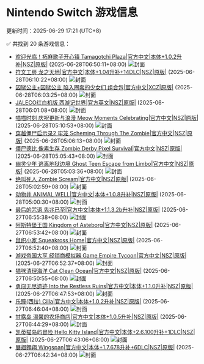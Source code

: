 # Nintendo Switch 游戏信息
更新时间：2025-06-29 17:21 (UTC+8)

✅ 共找到 20 条游戏信息：

- [欢迎光临！拓麻歌子开心镇 Tamagotchi Plaza|官方中文|本体+1.0.2升补|NSZ|原版|](https://www.gamer520.com/95317.html) (2025-06-28T06:50:11+08:00)
  ![封面](https://assets.nintendo.com/image/upload/ar_16:9,c_lpad,w_1240/b_white/f_auto/q_auto/ncom/software/switch/70010000064036/7a198db51348d2dc53316d23abce7b6c4b8f2c9e528de236961bbaa5a900012e)
- [符文工房 龙之天地|官方中文|本体+1.04升补+14DLC|NSZ|原版|](https://www.gamer520.com/93898.html) (2025-06-28T06:10:22+08:00)
  ![封面](https://s1.imagehub.cc/images/2025/06/04/21dd2eb26d333c54dfa8eca3966342bd.jpg)
- [囚狱公主+囚狱公主 陷入圈套的少女们 组合包|官方中文|XCZ|原版|](https://www.gamer520.com/95308.html) (2025-06-28T06:03:25+08:00)
  ![封面](https://img-eshop.cdn.nintendo.net/i/abe47b2ce34053791b74c929e7e87dbe410f777acde4e8bfcee2a2947597f7cb.jpg?w=1000)
- [JALECO红白机版 西游记世界|官方英文|NSZ|原版|](https://www.gamer520.com/95306.html) (2025-06-28T06:01:08+08:00)
  ![封面](https://assets.nintendo.com/image/upload/ar_16:9,c_lpad,w_656/b_white/f_auto/q_auto/ncom/software/switch/70010000087699/42d9af46a7cda2b2bf7239bf06696171888455b287ef6561d58427d2705f1948)
- [喵喵时刻 庆祝更新与浪漫 Meow Moments Celebrating|官方中文|NSZ|原版|](https://www.gamer520.com/95304.html) (2025-06-28T05:10:53+08:00)
  ![封面](https://shared.cdn.queniuqe.com/store_item_assets/steam/apps/2647300/capsule_616x353_schinese.jpg?t=1745861683)
- [穿越僵尸启示录2 牢笼 Scheming Through The Zombie|官方中文|NSZ|原版|](https://www.gamer520.com/95302.html) (2025-06-28T05:06:13+08:00)
  ![封面](https://shared.cdn.queniuqe.com/store_item_assets/steam/apps/813540/capsule_616x353.jpg?t=1748877539)
- [僵尸德比 像素生存 Zombie Derby Pixel Survival|官方中文|NSZ|原版|](https://www.gamer520.com/95300.html) (2025-06-28T05:05:43+08:00)
  ![封面](https://shared.cdn.queniuqe.com/store_item_assets/steam/apps/1271690/capsule_616x353.jpg?t=1725055017)
- [幽灵少年 逃离地狱边境 Ghost Teen Escape from Limbo|官方中文|NSZ|原版|](https://www.gamer520.com/95298.html) (2025-06-28T05:03:36+08:00)
  ![封面](https://shared.cdn.queniuqe.com/store_item_assets/steam/apps/2829660/capsule_616x353.jpg?t=1720816967)
- [绝叫死人 Zombie Scream|官方中文|NSZ|原版|](https://www.gamer520.com/95296.html) (2025-06-28T05:02:59+08:00)
  ![封面](https://shared.cdn.queniuqe.com/store_item_assets/steam/apps/1971100/capsule_616x353_tchinese.jpg?t=1674468275)
- [动物井 ANIMAL WELL|官方中文|本体+1.0.8升补|NSZ|原版|](https://www.gamer520.com/76401.html) (2025-06-28T05:00:30+08:00)
  ![封面](https://shared.cdn.queniuqe.com/store_item_assets/steam/apps/813230/capsule_616x353.jpg?t=1715259609)
- [最后的咒语 先兆已至|官方中文|本体+1.1.3.2b升补|NSZ|原版|](https://www.gamer520.com/54373.html) (2025-06-27T06:55:38+08:00)
  ![封面](https://shared.cdn.queniuqe.com/store_item_assets/steam/apps/3023570/1b95a61d0b4eb281efd3fdbb869bac896ffa5c48/capsule_616x353.jpg?t=1744117764)
- [阿斯特堡王国 Kingdom of Asteborg|官方中文|NSZ|原版|](https://www.gamer520.com/95276.html) (2025-06-27T06:53:42+08:00)
  ![封面](https://assets.nintendo.com/image/upload/ar_16:9,b_auto:border,c_lpad/b_white/f_auto/q_auto/dpr_1.5/c_scale,w_700/ncom/software/switch/70010000082533/164c9f468e14f644594112c8a0576ea5ca4173ee9f2ccbdceb284d42e5572e70)
- [鼠织小家 Squeakross Home|官方中文|NSZ|原版|](https://www.gamer520.com/95278.html) (2025-06-27T06:52:40+08:00)
  ![封面](https://assets.nintendo.com/image/upload/ar_16:9,c_lpad,w_1240/b_white/f_auto/q_auto/ncom/software/switch/70010000095394/e784ccb2f2b60b06a0959f277b5832d8dc806bb706909d3fdb6173e7c89eee37)
- [游戏帝国大亨 经销商模拟器 Game Empire Tycoon|官方中文|NSZ|原版|](https://www.gamer520.com/95274.html) (2025-06-27T06:52:37+08:00)
  ![封面](https://assets.nintendo.com/image/upload/ar_16:9,c_lpad,w_1240/b_white/f_auto/q_auto/ncom/software/switch/70010000086629/28f63a1e49b7195487d5df54dc1546b4f3f1a38eacebe85d912264e78435eb9b)
- [猫咪清理海洋 Cat Clean Ocean|官方中文|NSZ|原版|](https://www.gamer520.com/95272.html) (2025-06-27T06:50:55+08:00)
  ![封面](https://assets.nintendo.com/image/upload/ar_16:9,c_lpad,w_1240/b_white/f_auto/q_auto/ncom/software/switch/70010000087186/fbf4dc376fd8b4d0025276ffdbe3433960a52b5d268e042c0f88ca13e713900e)
- [勇闯无尽遗迹 Into the Restless Ruins|官方中文|本体+1.1.0升补|NSZ|原版|](https://www.gamer520.com/94004.html) (2025-06-27T06:47:53+08:00)
  ![封面](https://shared.cdn.queniuqe.com/store_item_assets/steam/apps/2877770/capsule_616x353.jpg?t=1747747006)
- [乐瞳(西拉) Cilla|官方中文|本体+1.0.2升补|NSZ|原版|](https://www.gamer520.com/85406.html) (2025-06-27T06:46:04+08:00)
  ![封面](https://assets.nintendo.com/image/upload/ar_16:9,b_auto:border,c_lpad/b_white/f_auto/q_auto/dpr_1.5/c_scale,w_1300/ncom/software/switch/70010000080003/ad628848c3e7c248b1695f2e7ffb43df6dcd3e9fc5fc4b2e951d4b30f943fe46)
- [甘露岛 温馨的农场商店|官方中文|本体+1.0.5升补|NSZ|原版|](https://www.gamer520.com/89774.html) (2025-06-27T06:44:29+08:00)
  ![封面](https://shared.cdn.queniuqe.com/store_item_assets/steam/apps/2711030/capsule_616x353.jpg?t=1741359806)
- [凯蒂猫岛屿冒险 Hello Kitty Island|官方中文|本体+2.6.100升补+1DLC|NSZ|原版|](https://www.gamer520.com/90178.html) (2025-06-27T06:43:06+08:00)
  ![封面](https://shared.cdn.queniuqe.com/store_item_assets/steam/apps/2495100/319fa0f2237f4eb2daaed1ca1695f9fb83728ccb/capsule_616x353.jpg?t=1738357302)
- [展翅翱翔 Wingspan|官方中文|本体+1.7.678升补+6DLC|NSZ|原版|](https://www.gamer520.com/8935.html) (2025-06-27T06:42:34+08:00)
  ![封面](https://shared.cdn.queniuqe.com/store_item_assets/steam/apps/1962870/capsule_616x353.jpg?t=1702403167)
